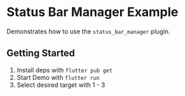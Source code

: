 # Status Bar Manager Example

Demonstrates how to use the `status_bar_manager` plugin.

## Getting Started

1. Install deps with `flutter pub get`
2. Start Demo with `flutter run`
3. Select desired target with 1 - 3
